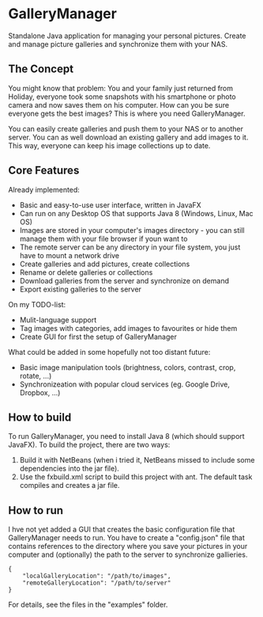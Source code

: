 # GalleryManager

Standalone Java application for managing your personal pictures. Create and manage picture galleries and synchronize them with your NAS.

## The Concept

You might know that problem: You and your family just returned from Holiday, everyone took some snapshots with his smartphone or photo camera and now saves them on his computer. How can you be sure everyone gets the best images? This is where you need GalleryManager.

You can easily create galleries and push them to your NAS or to another server. You can as well download an existing gallery and add images to it. This way, everyone can keep his image collections up to date.

## Core Features
Already implemented:
* Basic and easy-to-use user interface, written in JavaFX
* Can run on any Desktop OS that supports Java 8 (Windows, Linux, Mac OS)
* Images are stored in your computer's images directory - you can still manage them with your file browser if youn want to
* The remote server can be any directory in your file system, you just have to mount a network drive
* Create galleries and add pictures, create collections
* Rename or delete galleries or collections
* Download galleries from the server and synchronize on demand
* Export existing galleries to the server

On my TODO-list:
* Mulit-language support
* Tag images with categories, add images to favourites or hide them
* Create GUI for first the setup of GalleryManager

What could be added in some hopefully not too distant future:
* Basic image manipulation tools (brightness, colors, contrast, crop, rotate, ...)
* Synchronizeation with popular cloud services (eg. Google Drive, Dropbox, ...)

## How to build
To run GalleryManager, you need to install Java 8 (which should support JavaFX). To build the project, there are two ways:
 1. Build it with NetBeans (when i tried it, NetBeans missed to include some dependencies into the jar file).
 2. Use the fxbuild.xml script to build this project with ant. The default task compiles and creates a jar file.

## How to run
I hve not yet added a GUI that creates the basic configuration file that GalleryManager needs to run. You have to create a "config.json" file that contains references to the directory where you save your pictures in your computer and (optionally) the path to the server to synchronize gallieries.

```
{
    "localGalleryLocation": "/path/to/images",
    "remoteGalleryLocation": "/path/to/server"
}
```
For details, see the files in the "examples" folder.
